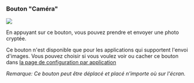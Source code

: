<a name="button_camera"></a>
### Bouton "Caméra"
<div class="buttoncircle"><img src="/buttons/ic_camera_alt_black_24dp.png"></img></div>

En appuyant sur ce bouton, vous pouvez prendre et envoyer une photo cryptée.

Ce bouton n'est disponible que pour les applications qui supportent l'envoi d'images.
Vous pouvez choisir si vous voulez voir ou cacher ce bouton dans [la page de configuration par application](/setup/per-app-config/)

*Remarque: Ce bouton peut être déplacé et placé n'importe où sur l'écran.*
